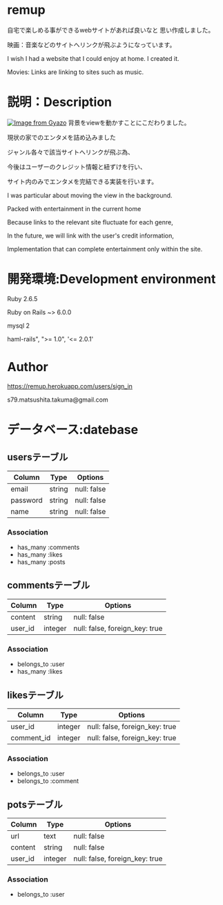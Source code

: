 # remup
 自宅で楽しめる事ができるwebサイトがあれば良いなと
 思い作成しました。
 <p>映画：音楽などのサイトへリンクが飛ぶようになっています。
 <p>I wish I had a website that I could enjoy at home.
 I created it.
 <p>Movies: Links are linking to sites such as music.

# 説明：Description
[![Image from Gyazo](https://i.gyazo.com/a263a5e9f8d460c630f11a9e723420cf.gif)](https://gyazo.com/a263a5e9f8d460c630f11a9e723420cf)
背景をviewを動かすことにこだわりました。
<p>
現状の家でのエンタメを詰め込みました
<p> 
ジャンル各々で該当サイトへリンクが飛ぶ為、
<p>今後はユーザーのクレジット情報と紐ずけを行い、
<p>サイト内のみでエンタメを完結できる実装を行います。
<p>I was particular about moving the view in the background.
<p>
Packed with entertainment in the current home
<p>
Because links to the relevant site fluctuate for each genre,
<p>In the future, we will link with the user's credit information,
<p>Implementation that can complete entertainment only within the site.
 
# 開発環境:Development environment
Ruby 2.6.5
<p>Ruby on Rails ~> 6.0.0
<p>mysql 2
<p>haml-rails", ">= 1.0", '<= 2.0.1'

# Author
https://remup.herokuapp.com/users/sign_in
<p>s79.matsushita.takuma@gmail.com

# データベース:datebase 

## usersテーブル

|Column|Type|Options|
|------|----|-------|
|email|string|null: false|
|password|string|null: false|
|name|string|null: false|

### Association
- has_many :comments
- has_many :likes
- has_many :posts

## commentsテーブル

|Column|Type|Options|
|------|----|-------|
|content|string|null: false|
|user_id|integer|null: false, foreign_key: true|

### Association
- belongs_to :user
- has_many :likes

## likesテーブル

|Column|Type|Options|
|------|----|-------|
|user_id|integer|null: false, foreign_key: true|
|comment_id|integer|null: false, foreign_key: true|

### Association
- belongs_to :user
- belongs_to :comment

## potsテーブル
|Column|Type|Options|
|------|----|-------|
|url|text|null: false|
|content|string|null: false|
|user_id|integer|null: false, foreign_key: true|


### Association
- belongs_to :user
